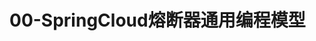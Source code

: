 # 00-SpringCloud熔断器通用编程模型                                                                                                                                                                                                                                 

